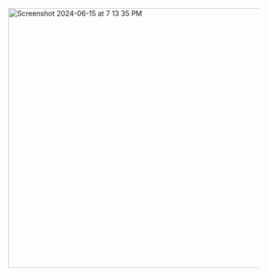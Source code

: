 <img width="524" alt="Screenshot 2024-06-15 at 7 13 35 PM" src="https://github.com/AnkurKonan/Python_Projects/assets/112815485/b05b0c01-5cb3-4e2a-af96-1366ff5e2172">
